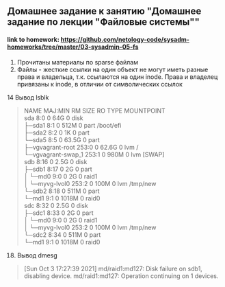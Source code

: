  ## Домашнее задание к занятию "Домашнее задание по лекции "Файловые системы""
 #### link to homework: https://github.com/netology-code/sysadm-homeworks/tree/master/03-sysadmin-05-fs

1. Прочитаны материалы по sparse файлам
2. Файлы - жесткие ссылки на один объект не могут иметь разные права и владельца, т.к. ссылаются на один inode. Права и владелец привязаны к inode, в отличии от символических ссылок




14 Вывод lsblk
>NAME                 MAJ:MIN RM  SIZE RO TYPE  MOUNTPOINT  
sda                    8:0    0   64G  0 disk  
├─sda1                 8:1    0  512M  0 part  /boot/efi  
├─sda2                 8:2    0    1K  0 part  
└─sda5                 8:5    0 63.5G  0 part  
    ├─vgvagrant-root   253:0    0 62.6G  0 lvm   /  
    └─vgvagrant-swap_1 253:1    0  980M  0 lvm   [SWAP]  
sdb                    8:16   0  2.5G  0 disk  
├─sdb1                 8:17   0    2G  0 part  
│ └─md0                9:0    0    2G  0 raid1  
│   └─myvg-lvol0     253:2    0  100M  0 lvm   /tmp/new  
└─sdb2                 8:18   0  511M  0 part  
  └─md1                9:1    0 1018M  0 raid0  
sdc                    8:32   0  2.5G  0 disk  
├─sdc1                 8:33   0    2G  0 part  
│ └─md0                9:0    0    2G  0 raid1  
│   └─myvg-lvol0     253:2    0  100M  0 lvm   /tmp/new  
└─sdc2                 8:34   0  511M  0 part  
  └─md1                9:1    0 1018M  0 raid0  


18. Вывод dmesg 
> [Sun Oct  3 17:27:39 2021] md/raid1:md127: Disk failure on sdb1, disabling device.
                           md/raid1:md127: Operation continuing on 1 devices.